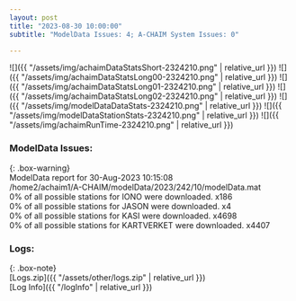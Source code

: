 ```yaml
---
layout: post
title: "2023-08-30 10:00:00"
subtitle: "ModelData Issues: 4; A-CHAIM System Issues: 0"

---
```


![]({{ "/assets/img/achaimDataStatsShort-2324210.png" | relative_url }})
![]({{ "/assets/img/achaimDataStatsLong00-2324210.png" | relative_url }})
![]({{ "/assets/img/achaimDataStatsLong01-2324210.png" | relative_url }})
![]({{ "/assets/img/achaimDataStatsLong02-2324210.png" | relative_url }})
![]({{ "/assets/img/modelDataDataStats-2324210.png" | relative_url }})
![]({{ "/assets/img/modelDataStationStats-2324210.png" | relative_url }})
![]({{ "/assets/img/achaimRunTime-2324210.png" | relative_url }})


### ModelData Issues:  
  
{: .box-warning}  
 ModelData report for 30-Aug-2023 10:15:08   
 /home2/achaim1/A-CHAIM/modelData/2023/242/10/modelData.mat   
 0% of all possible stations for IONO were downloaded. x186   
 0% of all possible stations for JASON were downloaded. x4   
 0% of all possible stations for KASI were downloaded. x4698   
 0% of all possible stations for KARTVERKET were downloaded. x4407   
  


### Logs:  
  
{: .box-note}  
[Logs.zip]({{ "/assets/other/logs.zip" | relative_url }})  
[Log Info]({{ "/logInfo" | relative_url }})  
